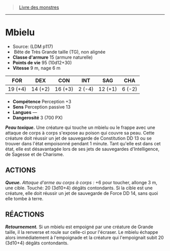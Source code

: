 ﻿> [Livre des monstres](tome_of_beasts.md)

---

# Mbielu

- Source: (LDM p117)
-  Bête de Très Grande taille (TG), non alignée
- **Classe d'armure** 15 (armure naturelle)
- **Points de vie** 95 (10d12+30)
- **Vitesse** 9 m, nage 6 m

|FOR|DEX|CON|INT|SAG|CHA|
|---|---|---|---|---|---|
|19 (+4)|14 (+2)|16 (+3)|2 (-4)|12 (+1)|6 (-2)|

- **Compétence** Perception +3
- **Sens** Perception passive 13
- **Langues** —
- **Dangerosité** 3 (700 PX)

**_Peau toxique._** Une créature qui touche un mbielu ou le frappe avec une attaque de corps à corps s'expose au poison qui couvre sa peau. Cette créature doit réussir un jet de sauvegarde de Constitution DD 13 ou se trouver dans l'état empoisonné pendant 1 minute. Tant qu'elle est dans cet état, elle est désavantagée lors de ses jets de sauvegardes d'Intelligence, de Sagesse et de Charisme.

## ACTIONS

**_Queue._** _Attaque d'arme au corps à corps :_ +6 pour toucher, allonge 3 m, une cible. Touché: 20 (3d10+4) dégâts contondants. Si la cible est une créature, elle doit réussir un jet de sauvegarde de Force DD 14, sans quoi elle tombe à terre.

## RÉACTIONS

**_Retournement._** Si un mbielu est empoigné par une créature de Grande taille, il la renverse et roule sur celle-ci pour l'écraser. Le mbielu échappe alors immédiatement à l'empoignade et la créature qui l'empoignait subit 20 (3d10+4) dégâts contondants.

